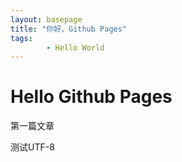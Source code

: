 ```yaml
---
layout: basepage
title: "你好，Github Pages"
tags: 
        - Hello World
---
```

Hello Github Pages
=============
第一篇文章

测试UTF-8
